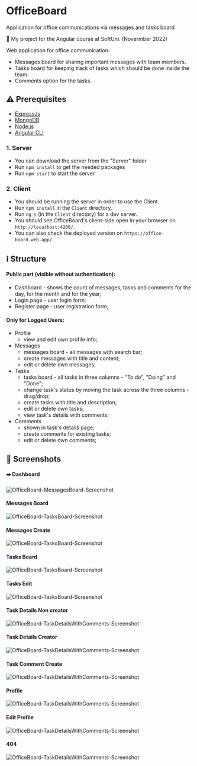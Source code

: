 # OfficeBoard
Application for office communications via messages and tasks board


:dart:  My project for the Angular course at SoftUni. (Novermber 2022) 

Web application for office communication: 
- Messages board for sharing important messages with team members. 
- Tasks board for keeping track of tasks which should be done inside the team.
- Comments option for the tasks.


## :warning: Prerequisites
- [ExpressJs](https://expressjs.com/en/starter/installing.html)
- [MongoDB](https://www.mongodb.com/try/download/community)
- [Node.js](https://nodejs.org/en/)
- [Angular CLI](https://angular.io/cli)


### 1. Server
- You can download the server from the "Server" folder
- Run `npm install` to get the needed packages
- Run `npm start` to start the server

### 2. Client  
- You should be running the server in order to use the Client.
- Run `npm install` in the `Client` directory.
- Run `ng s` (in the `Client` directory) for a dev server. 
- You should see OfficeBoard's client-side open in your browser on `http://localhost:4200/`.
- You can also check the deployed version on `https://office-board.web.app/`.

## :information_source: Structure
#### Public part (visible without authentication): 
- Dashboard - shows the count of messages, tasks and comments for the day, for the month and for the year;
- Login page - user login form;
- Register page - user registration form; 
#### Only for Logged Users:
- Profile
  - view and edit own profile info;
- Messages
  - messages board - all messages with search bar;
  - create messages with title and content;
  - edit or delete own messages;
- Tasks
  - tasks board - all tasks in three columns - "To do", "Doing" and "Done";
  - change task's status by moving the task across the three columns - drag/drop;
  - create tasks with title and description; 
  - edit or delete own tasks;
  - view task's details with comments;
- Comments
  - shown in task's details page; 
  - create comments for existing tasks;
  - edit or delete own comments;


## :eyes: Screenshots
#### :arrow_right: Dashboard
![OfficeBoard-MessagesBoard-Screenshot](https://raw.githubusercontent.com/dimitrov93/OfficeBoard/main/screenshots/dashboard.png)
#### Messages Board
![OfficeBoard-TasksBoard-Screenshot](https://raw.githubusercontent.com/dimitrov93/OfficeBoard/main/screenshots/msgBoard.png)
#### Messages Create
![OfficeBoard-TasksBoard-Screenshot](https://raw.githubusercontent.com/dimitrov93/OfficeBoard/main/screenshots/createMgs.png)
#### Tasks Board
![OfficeBoard-TasksBoard-Screenshot](https://raw.githubusercontent.com/dimitrov93/OfficeBoard/main/screenshots/tasks.png)
#### Tasks Edit
![OfficeBoard-TasksBoard-Screenshot](https://raw.githubusercontent.com/dimitrov93/OfficeBoard/main/screenshots/taskEdit.png)
#### Task Details Non creator
![OfficeBoard-TaskDetailsWithComments-Screenshot](https://raw.githubusercontent.com/dimitrov93/OfficeBoard/main/screenshots/taskDetailsNonCreator.png)
#### Task Details Creator
![OfficeBoard-TaskDetailsWithComments-Screenshot](https://raw.githubusercontent.com/dimitrov93/OfficeBoard/main/screenshots/taskDetailsCreator.png)
#### Task Comment Create
![OfficeBoard-TaskDetailsWithComments-Screenshot](https://raw.githubusercontent.com/dimitrov93/OfficeBoard/main/screenshots/createNewTask.png)
#### Profile
![OfficeBoard-TaskDetailsWithComments-Screenshot](https://raw.githubusercontent.com/dimitrov93/OfficeBoard/main/screenshots/profile.png)
#### Edit Profile
![OfficeBoard-TaskDetailsWithComments-Screenshot](https://raw.githubusercontent.com/dimitrov93/OfficeBoard/main/screenshots/profileEdit.png)
#### 404
![OfficeBoard-TaskDetailsWithComments-Screenshot](https://raw.githubusercontent.com/dimitrov93/OfficeBoard/main/screenshots/404.png)
